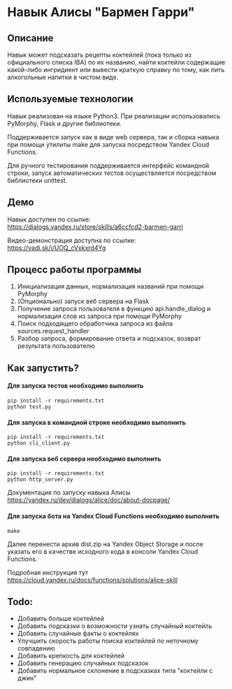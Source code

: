 # Навык Алисы "Бармен Гарри"

## Описание
Навык может подсказать рецепты коктейлей (пока только из официального списка IBA) по их названию, найти коктейли содержащие какой-либо ингридиент или вывести краткую справку по тому, как пить алкогольные напитки в чистом виде.

## Используемые технологии
Навык реализован на языке Python3.
При реализации использовались PyMorphy, Flask и другие библиотеки.

Поддерживается запуск как в виде web сервера, так и сборка навыка при помощи утилиты make для запуска посредством Yandex Cloud Functions.

Для ручного тестирования поддерживается интерфейс командной строки, запуск автоматических тестов осуществляется посредством библиотеки unittest.

## Демо
Навык доступен по ссылке: https://dialogs.yandex.ru/store/skills/a6ccfcd2-barmen-garri

Видео-демонстрация доступна по ссылке: https://yadi.sk/i/UOQ_cVxkxrd4Yg

## Процесс работы программы
1. Инициализация данных, нормализация названий при помощи PyMorphy
1. (Опционально) запуск веб сервера на Flask
1. Получение запроса пользователя в функцию api.handle_dialog и нормализация слов из запроса при помощи PyMorphy
1. Поиск подходящего обработчика запроса из файла sources.request_handler
1. Разбор запроса, формирование ответа и подсказок, возврат результата пользователю 

## Как запустить?
#### Для запуска тестов необходимо выполнить

```
pip install -r requirements.txt
python test.py
```

#### Для запуска в командной строке необходимо выполнить

```
pip install -r requirements.txt
python cli_client.py
```

#### Для запуска веб сервера необходимо выполнить

```
pip install -r requirements.txt
python http_server.py
```
Документация по запуску навыка Алисы https://yandex.ru/dev/dialogs/alice/doc/about-docpage/

#### Для запуска бота на Yandex Cloud Functions необходимо выполнить

```
make
```
Далее перенести архив dist.zip на Yandex Object Storage и после указать его в качестве исходного кода в консоли Yandex Cloud Functions.

Подробная инструкция тут https://cloud.yandex.ru/docs/functions/solutions/alice-skill


## Todo:
- Добавить больше коктейлей
- Добавить подсказки о возможности узнать случайный коктейль
- Добавить случайные факты о коктейлях
- Улучшить скорость работы поиска коктейлей по неточному совпадению
- Добавить крепкость для коктейлей
- Добавить генерацию случайных подсказок
- Добавить нормальное склонение в подсказках типа "коктейли с джин"
